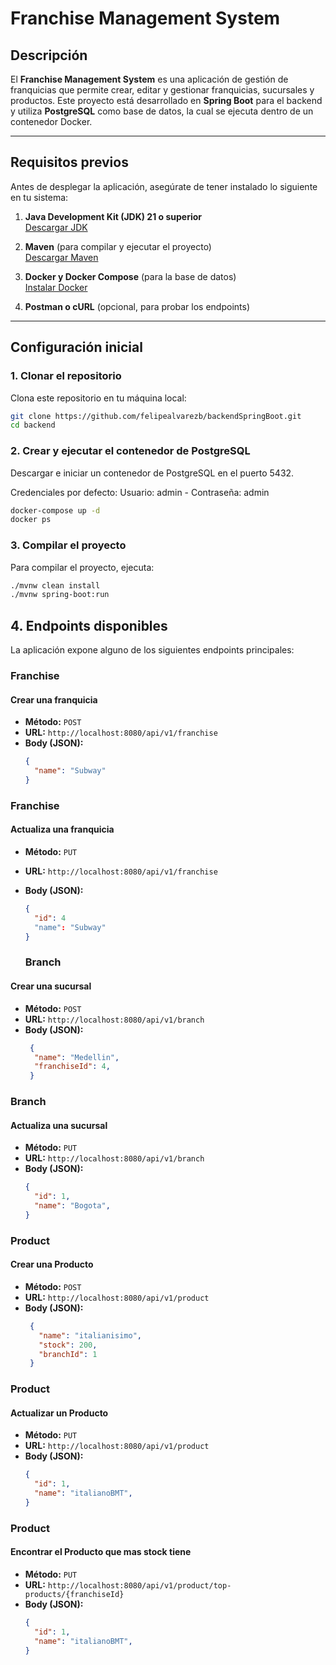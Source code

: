 # Franchise Management System

## Descripción

El **Franchise Management System** es una aplicación de gestión de franquicias que permite crear, editar y gestionar franquicias, sucursales y productos. Este proyecto está desarrollado en **Spring Boot** para el backend y utiliza **PostgreSQL** como base de datos, la cual se ejecuta dentro de un contenedor Docker.

---

## Requisitos previos

Antes de desplegar la aplicación, asegúrate de tener instalado lo siguiente en tu sistema:

1. **Java Development Kit (JDK) 21 o superior**  
   [Descargar JDK](https://adoptium.net/)

2. **Maven** (para compilar y ejecutar el proyecto)  
   [Descargar Maven](https://maven.apache.org/download.cgi)

3. **Docker y Docker Compose** (para la base de datos)  
   [Instalar Docker](https://docs.docker.com/get-docker/)

4. **Postman o cURL** (opcional, para probar los endpoints)

---

## Configuración inicial

### 1. Clonar el repositorio
Clona este repositorio en tu máquina local:

```bash
git clone https://github.com/felipealvarezb/backendSpringBoot.git
cd backend
```
### 2. Crear y ejecutar el contenedor de PostgreSQL
Descargar e iniciar un contenedor de PostgreSQL en el puerto 5432.

Credenciales por defecto: Usuario: admin - Contraseña: admin

```bash
docker-compose up -d
docker ps 
```
### 3. Compilar el proyecto

Para compilar el proyecto, ejecuta:

```bash
./mvnw clean install
./mvnw spring-boot:run
```

## 4. Endpoints disponibles

La aplicación expone alguno de los siguientes endpoints principales:

### **Franchise**
#### Crear una franquicia
- **Método:** `POST`
- **URL:** `http://localhost:8080/api/v1/franchise`
- **Body (JSON):**
  ```json
  {
    "name": "Subway"
  }
  ```

### **Franchise**
#### Actualiza una franquicia
- **Método:** `PUT`
- **URL:** `http://localhost:8080/api/v1/franchise`
- **Body (JSON):**
  ```json
  {
    "id": 4
    "name": "Subway"
  }
  ```

  ### **Branch**
#### Crear una sucursal
- **Método:** `POST`
- **URL:** `http://localhost:8080/api/v1/branch`
- **Body (JSON):**
  ```json
   {
    "name": "Medellin",
    "franchiseId": 4,
   }
  ```

### **Branch**
#### Actualiza una sucursal 
- **Método:** `PUT`
- **URL:** `http://localhost:8080/api/v1/branch`
- **Body (JSON):**
  ```json
  {
    "id": 1,
    "name": "Bogota",
  }
  ```

### **Product**
#### Crear una Producto
- **Método:** `POST`
- **URL:** `http://localhost:8080/api/v1/product`
- **Body (JSON):**
  ```json
   {
     "name": "italianisimo",
     "stock": 200,
     "branchId": 1
   }
  ```

### **Product**
#### Actualizar un Producto 
- **Método:** `PUT`
- **URL:** `http://localhost:8080/api/v1/product`
- **Body (JSON):**
  ```json
  {
    "id": 1,
    "name": "italianoBMT",
  }
  ```

### **Product**
#### Encontrar el Producto que mas stock tiene
- **Método:** `PUT`
- **URL:** `http://localhost:8080/api/v1/product/top-products/{franchiseId}`
- **Body (JSON):**
  ```json
  {
    "id": 1,
    "name": "italianoBMT",
  }
  ```





  



